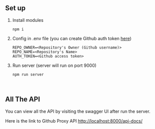 ## Set up

1. Install modules

    ```
    npm i
    ```

1. Config in .env file (you can create Github auth token [here](https://docs.github.com/en/authentication/keeping-your-account-and-data-secure/creating-a-personal-access-token#creating-a-token))

    ```
    REPO_OWNER=<Repository's Owner (Github username)>
    REPO_NAME=<Repository's Name>
    AUTH_TOKEN=<Github access token>
    ```

1. Run server (server will run on port 9000)

    ```
    npm run server
    ```

<br />

## All The API

You can view all the API by visiting the swagger UI after run the server.

Here is the link to Github Proxy API [http://localhost:8000/api-docs/](http://localhost:8000/api-docs/#/)
